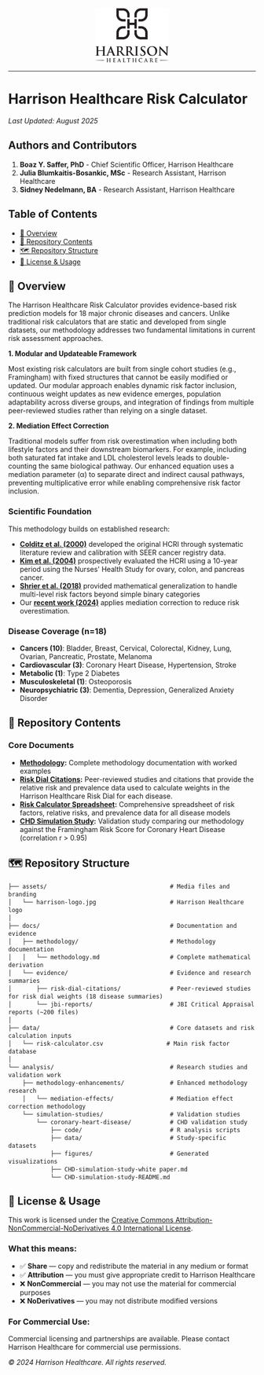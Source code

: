 
<div align="center">
  <img src="assets/harrison-logo.jpg" alt="Harrison Healthcare Logo" width="150">
</div>

---

# Harrison Healthcare Risk Calculator

*Last Updated: August 2025*

## Authors and Contributors

1. **Boaz Y. Saffer, PhD** - Chief Scientific Officer, Harrison Healthcare  
2. **Julia Blumkaitis-Bosankic, MSc** - Research Assistant, Harrison Healthcare
3. **Sidney Nedelmann, BA** - Research Assistant, Harrison Healthcare

## Table of Contents

- [🔬 Overview](#-overview)
- [📁 Repository Contents](#-repository-contents)
- [🗺️ Repository Structure](#️-repository-structure)
- [📄 License & Usage](#-license--usage)

## 🔬 Overview

The Harrison Healthcare Risk Calculator provides evidence-based risk prediction models for 18 major chronic diseases and cancers. Unlike traditional risk calculators that are static and developed from single datasets, our methodology addresses two fundamental limitations in current risk assessment approaches.

**1. Modular and Updateable Framework**

Most existing risk calculators are built from single cohort studies (e.g., Framingham) with fixed structures that cannot be easily modified or updated. Our modular approach enables dynamic risk factor inclusion, continuous weight updates as new evidence emerges, population adaptability across diverse groups, and integration of findings from multiple peer-reviewed studies rather than relying on a single dataset.

**2. Mediation Effect Correction**

Traditional models suffer from risk overestimation when including both lifestyle factors and their downstream biomarkers. For example, including both saturated fat intake and LDL cholesterol levels leads to double-counting the same biological pathway. Our enhanced equation uses a mediation parameter (α) to separate direct and indirect causal pathways, preventing multiplicative error while enabling comprehensive risk factor inclusion.

### Scientific Foundation

This methodology builds on established research:
- **[Colditz et al. (2000)](https://doi.org/10.1023/a:1008984432272)** developed the original HCRI through systematic literature review and calibration with SEER cancer registry data.
- **[Kim et al. (2004)](https://doi.org/10.1097/00000539-200406000-00002)** prospectively evaluated the HCRI using a 10-year period using the Nurses' Health Study for ovary, colon, and pancreas cancer. 
- **[Shrier et al. (2018)](https://doi.org/10.1097/ede.0000000000000820)** provided mathematical generalization to handle multi-level risk factors beyond simple binary categories
- Our **[recent work (2024)](/docs/methodology/mediation-enhancement/Accounting%20for%20mediation%20effects/Accounting%20for%20mediation%20effects%20in%20risk%20prediction%20calculators.md)** applies mediation correction to reduce risk overestimation.

### Disease Coverage (n=18)
- **Cancers (10)**: Bladder, Breast, Cervical, Colorectal, Kidney, Lung, Ovarian, Pancreatic, Prostate, Melanoma
- **Cardiovascular (3)**: Coronary Heart Disease, Hypertension, Stroke  
- **Metabolic (1)**: Type 2 Diabetes
- **Musculoskeletal (1)**: Osteoporosis
- **Neuropsychiatric (3)**: Dementia, Depression, Generalized Anxiety Disorder

## 📁 Repository Contents

### Core Documents
- **[Methodology](./docs/methodology/methodology.md):** Complete methodology documentation with worked examples
- **[Risk Dial Citations](./docs/evidence/risk-dial-citations/):** Peer-reviewed studies and citations that provide the relative risk and prevalence data used to calculate weights in the Harrison Healthcare Risk Dial for each disease.
- **[Risk Calculator Spreadsheet](./data/risk-calculator.csv):** Comprehensive spreadsheet of risk factors, relative risks, and prevalence data for all disease models
- **[CHD Simulation Study](./analysis/simulation-studies/coronary-heart-disease/CHD-simulation-study-white%20paper.md):** Validation study comparing our methodology against the Framingham Risk Score for Coronary Heart Disease (correlation r > 0.95)


## 🗺️ Repository Structure

```
├── assets/                                   # Media files and branding
│   └── harrison-logo.jpg                     # Harrison Healthcare logo
│
├── docs/                                     # Documentation and evidence
│   ├── methodology/                          # Methodology documentation
│   │   └── methodology.md                    # Complete mathematical derivation
│   └── evidence/                             # Evidence and research summaries
│       ├── risk-dial-citations/              # Peer-reviewed studies for risk dial weights (18 disease summaries)
│       └── jbi-reports/                      # JBI Critical Appraisal reports (~200 files)
│
├── data/                                     # Core datasets and risk calculation inputs
│   └── risk-calculator.csv                  # Main risk factor database
│
└── analysis/                                 # Research studies and validation work
    ├── methodology-enhancements/             # Enhanced methodology research
    │   └── mediation-effects/                # Mediation effect correction methodology
    └── simulation-studies/                   # Validation studies
        └── coronary-heart-disease/           # CHD validation study
            ├── code/                         # R analysis scripts  
            ├── data/                         # Study-specific datasets
            ├── figures/                      # Generated visualizations
            ├── CHD-simulation-study-white paper.md
            └── CHD-simulation-study-README.md
```

## 📄 License & Usage

This work is licensed under the [Creative Commons Attribution-NonCommercial-NoDerivatives 4.0 International License](https://creativecommons.org/licenses/by-nc-nd/4.0/).

### What this means:
- ✅ **Share** — copy and redistribute the material in any medium or format
- ✅ **Attribution** — you must give appropriate credit to Harrison Healthcare
- ❌ **NonCommercial** — you may not use the material for commercial purposes
- ❌ **NoDerivatives** — you may not distribute modified versions

### For Commercial Use:
Commercial licensing and partnerships are available. Please contact Harrison Healthcare for commercial use permissions.

*© 2024 Harrison Healthcare. All rights reserved.*
